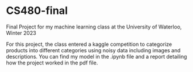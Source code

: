 # CS480-final
Final Project for my machine learning class at the University of Waterloo, Winter 2023

For this project, the class entered a kaggle competition to categorize products into different categories using noisy data including images and descriptions. You can find my model in the .ipynb file and a report detailing how the project worked in the pdf file.
